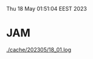 Thu 18 May 01:51:04 EEST 2023
# JAM
<a href='./cache/202305/18_01.log'>./cache/202305/18_01.log</a>
